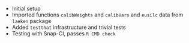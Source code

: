 - Initial setup
- Imported functions `calibWeights` and `calibVars` and `eusilc` data from
  `laeken` package
- Added `testthat` infrastructure and trivial tests
- Testing with Snap-CI, passes `R CMD check`
